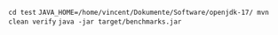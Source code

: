 `cd test`
`JAVA_HOME=/home/vincent/Dokumente/Software/openjdk-17/ mvn clean verify`
`java -jar target/benchmarks.jar`